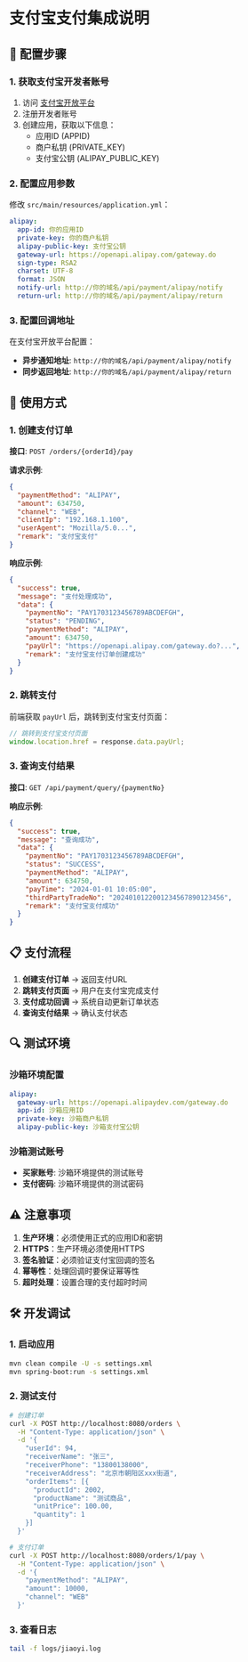 # 支付宝支付集成说明

## 🔧 配置步骤

### 1. 获取支付宝开发者账号

1. 访问 [支付宝开放平台](https://open.alipay.com/)
2. 注册开发者账号
3. 创建应用，获取以下信息：
   - 应用ID (APPID)
   - 商户私钥 (PRIVATE_KEY)
   - 支付宝公钥 (ALIPAY_PUBLIC_KEY)

### 2. 配置应用参数

修改 `src/main/resources/application.yml`：

```yaml
alipay:
  app-id: 你的应用ID
  private-key: 你的商户私钥
  alipay-public-key: 支付宝公钥
  gateway-url: https://openapi.alipay.com/gateway.do
  sign-type: RSA2
  charset: UTF-8
  format: JSON
  notify-url: http://你的域名/api/payment/alipay/notify
  return-url: http://你的域名/api/payment/alipay/return
```

### 3. 配置回调地址

在支付宝开放平台配置：
- **异步通知地址**: `http://你的域名/api/payment/alipay/notify`
- **同步返回地址**: `http://你的域名/api/payment/alipay/return`

## 🚀 使用方式

### 1. 创建支付订单

**接口**: `POST /orders/{orderId}/pay`

**请求示例**:
```json
{
  "paymentMethod": "ALIPAY",
  "amount": 634750,
  "channel": "WEB",
  "clientIp": "192.168.1.100",
  "userAgent": "Mozilla/5.0...",
  "remark": "支付宝支付"
}
```

**响应示例**:
```json
{
  "success": true,
  "message": "支付处理成功",
  "data": {
    "paymentNo": "PAY1703123456789ABCDEFGH",
    "status": "PENDING",
    "paymentMethod": "ALIPAY",
    "amount": 634750,
    "payUrl": "https://openapi.alipay.com/gateway.do?...",
    "remark": "支付宝支付订单创建成功"
  }
}
```

### 2. 跳转支付

前端获取 `payUrl` 后，跳转到支付宝支付页面：

```javascript
// 跳转到支付宝支付页面
window.location.href = response.data.payUrl;
```

### 3. 查询支付结果

**接口**: `GET /api/payment/query/{paymentNo}`

**响应示例**:
```json
{
  "success": true,
  "message": "查询成功",
  "data": {
    "paymentNo": "PAY1703123456789ABCDEFGH",
    "status": "SUCCESS",
    "paymentMethod": "ALIPAY",
    "amount": 634750,
    "payTime": "2024-01-01 10:05:00",
    "thirdPartyTradeNo": "2024010122001234567890123456",
    "remark": "支付宝支付成功"
  }
}
```

## 📋 支付流程

1. **创建支付订单** → 返回支付URL
2. **跳转支付页面** → 用户在支付宝完成支付
3. **支付成功回调** → 系统自动更新订单状态
4. **查询支付结果** → 确认支付状态

## 🔍 测试环境

### 沙箱环境配置

```yaml
alipay:
  gateway-url: https://openapi.alipaydev.com/gateway.do
  app-id: 沙箱应用ID
  private-key: 沙箱商户私钥
  alipay-public-key: 沙箱支付宝公钥
```

### 沙箱测试账号

- **买家账号**: 沙箱环境提供的测试账号
- **支付密码**: 沙箱环境提供的测试密码

## ⚠️ 注意事项

1. **生产环境**：必须使用正式的应用ID和密钥
2. **HTTPS**：生产环境必须使用HTTPS
3. **签名验证**：必须验证支付宝回调的签名
4. **幂等性**：处理回调时要保证幂等性
5. **超时处理**：设置合理的支付超时时间

## 🛠️ 开发调试

### 1. 启动应用

```bash
mvn clean compile -U -s settings.xml
mvn spring-boot:run -s settings.xml
```

### 2. 测试支付

```bash
# 创建订单
curl -X POST http://localhost:8080/orders \
  -H "Content-Type: application/json" \
  -d '{
    "userId": 94,
    "receiverName": "张三",
    "receiverPhone": "13800138000",
    "receiverAddress": "北京市朝阳区xxx街道",
    "orderItems": [{
      "productId": 2002,
      "productName": "测试商品",
      "unitPrice": 100.00,
      "quantity": 1
    }]
  }'

# 支付订单
curl -X POST http://localhost:8080/orders/1/pay \
  -H "Content-Type: application/json" \
  -d '{
    "paymentMethod": "ALIPAY",
    "amount": 10000,
    "channel": "WEB"
  }'
```

### 3. 查看日志

```bash
tail -f logs/jiaoyi.log
```
